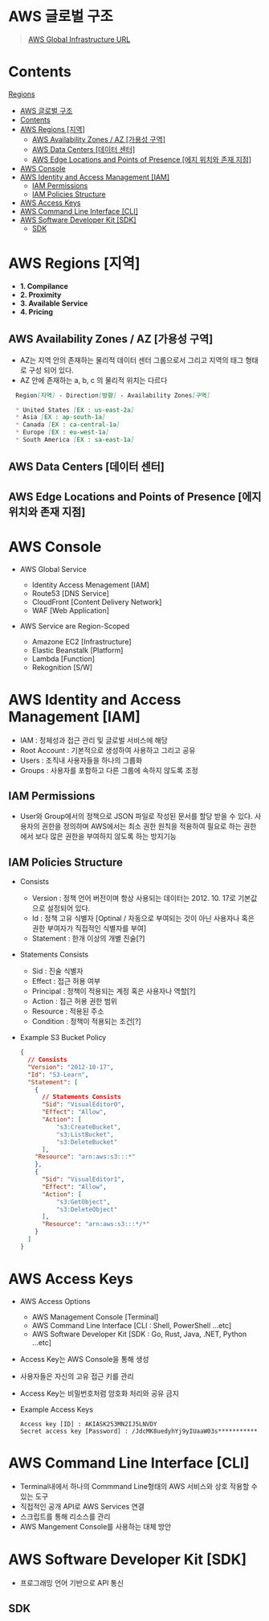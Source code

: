 # AWS 글로벌 구조
> [AWS Global Infrastructure URL](https://infrastructure.aws/)

# Contents
[Regions](#aws-regions-지역)
- [AWS 글로벌 구조](#aws-글로벌-구조)
- [Contents](#contents)
- [AWS Regions \[지역\]](#aws-regions-지역)
  - [AWS Availability Zones / AZ \[가용성 구역\]](#aws-availability-zones--az-가용성-구역)
  - [AWS Data Centers \[데이터 센터\]](#aws-data-centers-데이터-센터)
  - [AWS Edge Locations and Points of Presence \[에지 위치와 존재 지점\]](#aws-edge-locations-and-points-of-presence-에지-위치와-존재-지점)
- [AWS Console](#aws-console)
- [AWS Identity and Access Management \[IAM\]](#aws-identity-and-access-management-iam)
  - [IAM Permissions](#iam-permissions)
  - [IAM Policies Structure](#iam-policies-structure)
- [AWS Access Keys](#aws-access-keys)
- [AWS Command Line Interface \[CLI\]](#aws-command-line-interface-cli)
- [AWS Software Developer Kit \[SDK\]](#aws-software-developer-kit-sdk)
  - [SDK](#sdk)

# AWS Regions [지역]
  - **1. Compilance**
  - **2. Proximity**
  - **3. Available Service**
  - **4. Pricing**

## AWS Availability Zones / AZ [가용성 구역]
* AZ는 지역 안의 존재하는 물리적 데이터 센터 그룹으로서 그리고 지역의 태그 형태로 구성 되어 있다.
* AZ 안에 존재하는 a, b, c 의 물리적 위치는 다르다

```md
  Region[지역] - Direction[방향] - Availability Zones[구역]

  * United States [EX : us-east-2a]
  * Asia [EX : ap-south-1a]
  * Canada [EX : ca-central-1a]
  * Europe [EX : eu-west-1a]
  * South America [EX : sa-east-1a]
```

## AWS Data Centers [데이터 센터]

## AWS Edge Locations and Points of Presence [에지 위치와 존재 지점]

# AWS Console
* AWS Global Service
  - Identity Access Menagement [IAM]
  - Route53 [DNS Service]
  - CloudFront [Content Delivery Network]
  - WAF [Web Application]

* AWS Service are Region-Scoped
  - Amazone EC2 [Infrastructure]
  - Elastic Beanstalk [Platform]
  - Lambda [Function]
  - Rekognition [S/W]


# AWS Identity and Access Management [IAM]
* IAM : 정체성과 접근 관리 및 글로벌 서비스에 해당
* Root Account : 기본적으로 생성하여 사용하고 그리고 공유
* Users : 조직내 사용자들을 하나의 그룹화
* Groups : 사용자를 포함하고 다른 그룹에 속하지 않도록 조정

## IAM Permissions
* User와 Group에서의 정책으로 JSON 파일로 작성된 문서를 할당 받을 수 있다. 사용자의 권한을 정의하며 AWS에서는 최소 권한 원칙을 적용하여 필요로 하는 권한에서 보다 많은 권한을 부여하지 않도록 하는 방지기능

## IAM Policies Structure
* Consists
  - Version : 정책 언어 버전이며 항상 사용되는 데이터는 2012. 10. 17로 기본값으로 설정되어 있다.
  - Id : 정책 고유 식별자 [Optinal / 자동으로 부여되는 것이 아닌 사용자나 혹은 권한 부여자가 직접적인 식별자를 부여]
  - Statement : 한개 이상의 개별 진술[?]

* Statements Consists
  - Sid : 진술 식별자
  - Effect : 접근 허용 여부
  - Principal : 정책이 적용되는 계정 혹은 사용자나 역할[?]
  - Action : 접근 허용 권한 범위
  - Resource : 적용된 주소
  - Condition : 정책이 적용되는 조건[?]

* Example S3 Bucket Policy
  ```json
  {
    // Consists
    "Version": "2012-10-17",
    "Id": "S3-Learn",
    "Statement": [
      {
        // Statements Consists
        "Sid": "VisualEditor0",
        "Effect": "Allow",
        "Action": [
            "s3:CreateBucket",
            "s3:ListBucket",
            "s3:DeleteBucket"
        ],
      "Resource": "arn:aws:s3:::*"
      },
      {
        "Sid": "VisualEditor1",
        "Effect": "Allow",
        "Action": [
            "s3:GetObject",
            "s3:DeleteObject"
        ],
        "Resource": "arn:aws:s3:::*/*"
      }
    ]
  }
  ```

# AWS Access Keys
* AWS Access Options
  * AWS Management Console [Terminal]
  * AWS Command Line Interface [CLI : Shell, PowerShell ...etc]
  * AWS Software Developer Kit [SDK : Go, Rust, Java, .NET, Python ...etc]
* Access Key는 AWS Console을 통해 생성
* 사용자들은 자신의 고유 접근 키를 관리
* Access Key는 비밀번호처럼 암호화 처리와 공유 금지

* Example Access Keys
  ```pem
  Access key [ID] : AKIASK253MN2IJ5LNVDY
  Secret access key [Password] : /JdcMK8uedyhYj9yIUaaW03s***********
  ```

# AWS Command Line Interface [CLI]
* Terminal내에서 하나의 Commmand Line형태의 AWS 서비스와 상호 작용할 수 있는 도구
* 직접적인 공개 API로 AWS Services 연결
* 스크립트를 통해 리소스를 관리
* AWS Mangement Console를 사용하는 대체 방안

# AWS Software Developer Kit [SDK]
* 프로그래밍 언어 기반으로 API 통신

## SDK 